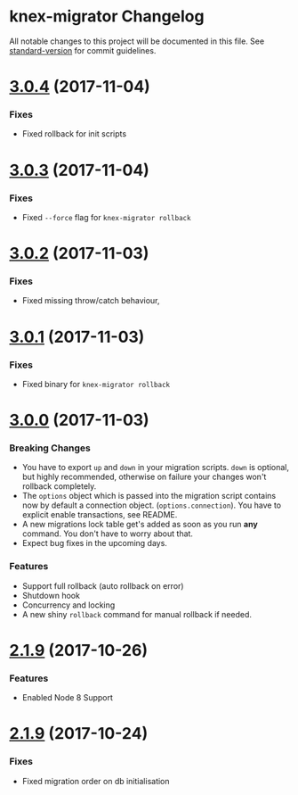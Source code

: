 # knex-migrator Changelog

All notable changes to this project will be documented in this file. See [standard-version](https://github.com/conventional-changelog/standard-version) for commit guidelines.

<a name="3.0.4"></a>
# [3.0.4](https://github.com/TryGhost/Ghost-CLI/compare/3.0.3...v3.0.4) (2017-11-04)

### Fixes

* Fixed rollback for init scripts

<a name="3.0.3"></a>
# [3.0.3](https://github.com/TryGhost/Ghost-CLI/compare/3.0.2...v3.0.3) (2017-11-04)

### Fixes

* Fixed `--force` flag for `knex-migrator rollback`

<a name="3.0.2"></a>
# [3.0.2](https://github.com/TryGhost/Ghost-CLI/compare/3.0.1...v3.0.2) (2017-11-03)

### Fixes

* Fixed missing throw/catch behaviour,

<a name="3.0.1"></a>
# [3.0.1](https://github.com/TryGhost/Ghost-CLI/compare/3.0.0...v3.0.1) (2017-11-03)

### Fixes

* Fixed binary for `knex-migrator rollback`

<a name="3.0.0"></a>
# [3.0.0](https://github.com/TryGhost/Ghost-CLI/compare/2.1.9...v3.0.0) (2017-11-03)


### Breaking Changes
* You have to export `up` and `down` in your migration scripts. `down` is optional, but highly recommended, otherwise on failure your changes won't rollback completely.
* The `options` object which is passed into the migration script contains now by default a connection object. (`options.connection`). You have to explicit enable transactions, see README.
* A new migrations lock table get's added as soon as you run **any** command. You don't have to worry about that.
* Expect bug fixes in the upcoming days.

### Features

* Support full rollback (auto rollback on error)
* Shutdown hook
* Concurrency and locking
* A new shiny `rollback` command for manual rollback if needed.

<a name="2.1.9"></a>
# [2.1.9](https://github.com/TryGhost/Ghost-CLI/compare/2.1.8...v2.1.9) (2017-10-26)

### Features

* Enabled Node 8 Support

<a name="2.1.8"></a>
# [2.1.9](https://github.com/TryGhost/Ghost-CLI/compare/2.1.7...v2.1.8) (2017-10-24)

### Fixes

* Fixed migration order on db initialisation

